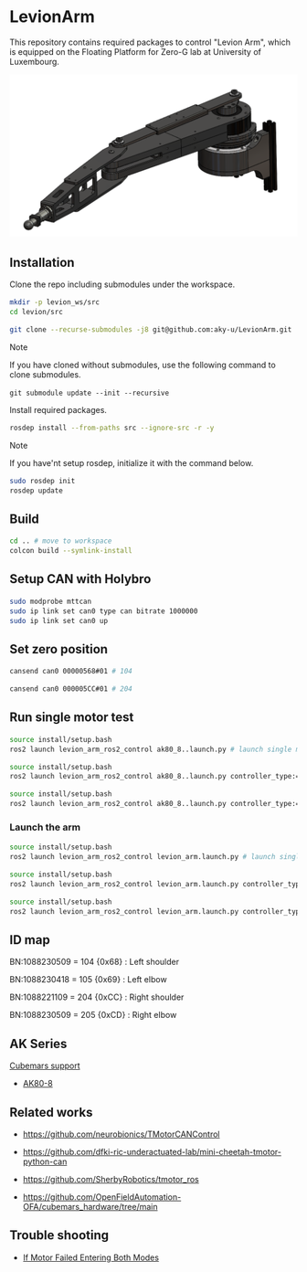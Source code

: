 # LevionArm

This repository contains required packages to control "Levion Arm", which is equipped on the Floating Platform for Zero-G lab at University of Luxembourg.

![arm_image](docs/image/levion.png)

## Installation

Clone the repo including submodules under the workspace.

```bash
mkdir -p levion_ws/src
cd levion/src
```

```bash
git clone --recurse-submodules -j8 git@github.com:aky-u/LevionArm.git
```

> [!NOTE]
> If you have cloned without submodules, use the following command to clone submodules.
>
> `git submodule update --init --recursive`

Install required packages.

```bash
rosdep install --from-paths src --ignore-src -r -y
```

> [!NOTE]
> If you have'nt setup rosdep, initialize it with the command below.
>
> ```bash
> sudo rosdep init
> rosdep update
> ```

## Build

```bash
cd .. # move to workspace
colcon build --symlink-install
```

## Setup CAN with Holybro

```bash
sudo modprobe mttcan
sudo ip link set can0 type can bitrate 1000000
sudo ip link set can0 up
```

## Set zero position

```bash
cansend can0 00000568#01 # 104
```

```bash
cansend can0 000005CC#01 # 204
```

## Run single motor test

```bash
source install/setup.bash
ros2 launch levion_arm_ros2_control ak80_8..launch.py # launch single motor controller with default type = position
```

```bash
source install/setup.bash
ros2 launch levion_arm_ros2_control ak80_8..launch.py controller_type:=forward_velocity_controller # launch velocity controller
```

```bash
source install/setup.bash
ros2 launch levion_arm_ros2_control ak80_8..launch.py controller_type:=forward_effort_controller # launch effort controller
```

### Launch the arm

```bash
source install/setup.bash
ros2 launch levion_arm_ros2_control levion_arm.launch.py # launch single motor controller with default type = position
```

```bash
source install/setup.bash
ros2 launch levion_arm_ros2_control levion_arm.launch.py controller_type:=forward_velocity_controller # launch velocity controller
```

```bash
source install/setup.bash
ros2 launch levion_arm_ros2_control levion_arm.launch.py controller_type:=forward_effort_controller # launch effort controller
```

## ID map

BN:1088230509 = 104 {0x68} : Left shoulder

BN:1088230418 = 105 {0x69} : Left elbow

BN:1088221109 = 204 {0xCC} : Right shoulder

BN:1088230509 = 205 {0xCD} : Right elbow

## AK Series

[Cubemars support](https://www.cubemars.com/article.php?id=261)

- [AK80-8](https://www.cubemars.com/goods-1151-AK80-8.html)

## Related works

- <https://github.com/neurobionics/TMotorCANControl>

- <https://github.com/dfki-ric-underactuated-lab/mini-cheetah-tmotor-python-can>

- <https://github.com/SherbyRobotics/tmotor_ros>

- <https://github.com/OpenFieldAutomation-OFA/cubemars_hardware/tree/main>

## Trouble shooting

- [If Motor Failed Entering Both Modes](https://www.cubemars.com/article-330-If+Motor+Failed+Entering+Both+Modes.html)

<!-- > [!WARNING]
> -->
